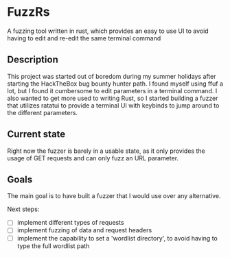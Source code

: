 # FuzzRs
A fuzzing tool written in rust, which provides an easy to use UI to avoid having to edit and re-edit the same terminal command 

## Description
This project was started out of boredom during my summer holidays after starting the HackTheBox bug bounty hunter path.
I found myself using ffuf a lot, but I found it cumbersome to edit parameters in a terminal command.
I also wanted to get more used to writing Rust, so I started building a fuzzer that utilizes ratatui to provide a terminal UI with keybinds to jump around to the different parameters.

## Current state
Right now the fuzzer is barely in a usable state, as it only provides the usage of GET requests and can only fuzz an URL parameter.

## Goals
The main goal is to have built a fuzzer that I would use over any alternative.

Next steps:
- [ ] implement different types of requests
- [ ] implement fuzzing of data and request headers
- [ ] implement the capability to set a 'wordlist directory', to avoid having to type the full wordlist path
